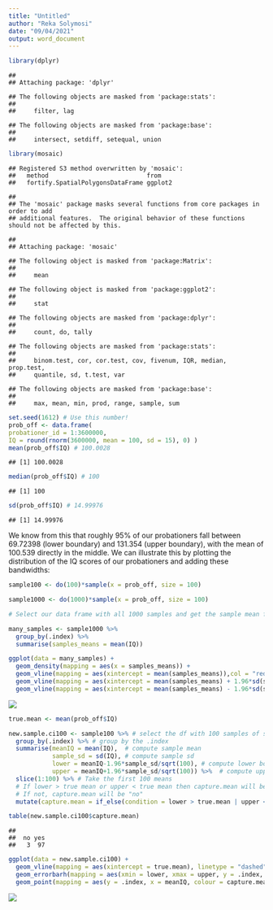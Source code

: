 ```yaml
---
title: "Untitled"
author: "Reka Solymosi"
date: "09/04/2021"
output: word_document
---
```






```r
library(dplyr)
```

```
## 
## Attaching package: 'dplyr'
```

```
## The following objects are masked from 'package:stats':
## 
##     filter, lag
```

```
## The following objects are masked from 'package:base':
## 
##     intersect, setdiff, setequal, union
```

```r
library(mosaic)
```

```
## Registered S3 method overwritten by 'mosaic':
##   method                           from   
##   fortify.SpatialPolygonsDataFrame ggplot2
```

```
## 
## The 'mosaic' package masks several functions from core packages in order to add 
## additional features.  The original behavior of these functions should not be affected by this.
```

```
## 
## Attaching package: 'mosaic'
```

```
## The following object is masked from 'package:Matrix':
## 
##     mean
```

```
## The following object is masked from 'package:ggplot2':
## 
##     stat
```

```
## The following objects are masked from 'package:dplyr':
## 
##     count, do, tally
```

```
## The following objects are masked from 'package:stats':
## 
##     binom.test, cor, cor.test, cov, fivenum, IQR, median, prop.test,
##     quantile, sd, t.test, var
```

```
## The following objects are masked from 'package:base':
## 
##     max, mean, min, prod, range, sample, sum
```

```r
set.seed(1612) # Use this number!
prob_off <- data.frame(
probationer_id = 1:3600000,
IQ = round(rnorm(3600000, mean = 100, sd = 15), 0) )
mean(prob_off$IQ) # 100.0028 
```

```
## [1] 100.0028
```

```r
median(prob_off$IQ) # 100 
```

```
## [1] 100
```

```r
sd(prob_off$IQ) # 14.99976
```

```
## [1] 14.99976
```




We know from this that roughly 95% of our probationers fall between 69.72398 (lower boundary) and 131.354 (upper boundary), with the mean of 100.539 directly in the middle. We can illustrate this by plotting the distribution of the IQ scores of our probationers and adding these bandwidths: 


```r
sample100 <- do(100)*sample(x = prob_off, size = 100)

sample1000 <- do(1000)*sample(x = prob_off, size = 100)
```



```r
# Select our data frame with all 1000 samples and get the sample mean for each one

many_samples <- sample1000 %>% 
  group_by(.index) %>%
  summarise(samples_means = mean(IQ)) 
```




```r
ggplot(data = many_samples) +
  geom_density(mapping = aes(x = samples_means)) + 
  geom_vline(mapping = aes(xintercept = mean(samples_means)),col = "red", linetype = "dashed") +
  geom_vline(mapping = aes(xintercept = mean(samples_means) + 1.96*sd(samples_means)), col = "blue", linetype = "dashed") +
  geom_vline(mapping = aes(xintercept = mean(samples_means) - 1.96*sd(samples_means)), col = "blue", linetype = "dashed")
```

![](alesse_changes_files/figure-epub3/unnamed-chunk-4-1.png)<!-- -->






```r
true.mean <- mean(prob_off$IQ) 

new.sample.ci100 <- sample100 %>% # select the df with 100 samples of size of 100 
  group_by(.index) %>% # group by the .index 
  summarise(meanIQ = mean(IQ),  # compute sample mean 
            sample_sd = sd(IQ), # compute sample sd 
            lower = meanIQ-1.96*sample_sd/sqrt(100), # compute lower boundary 
            upper = meanIQ+1.96*sample_sd/sqrt(100)) %>%  # compute upper boundary
  slice(1:100) %>% # Take the first 100 means 
  # If lower > true mean or upper < true mean then capture.mean will be "yes" 
  # If not, capture.mean will be "no" 
  mutate(capture.mean = if_else(condition = lower > true.mean | upper < true.mean, true = "no", false = "yes")) 
```


```r
table(new.sample.ci100$capture.mean)
```

```
## 
##  no yes 
##   3  97
```



```r
ggplot(data = new.sample.ci100) + 
  geom_vline(mapping = aes(xintercept = true.mean), linetype = "dashed") + 
  geom_errorbarh(mapping = aes(xmin = lower, xmax = upper, y = .index, colour = capture.mean)) +
  geom_point(mapping = aes(y = .index, x = meanIQ, colour = capture.mean))
```

![](alesse_changes_files/figure-epub3/unnamed-chunk-7-1.png)<!-- -->

